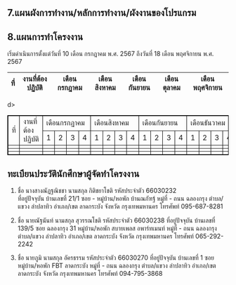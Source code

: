 ## 7.แผนผังการทำงาน/หลักการทำงาน/ผังงานของโปรแกรม

## 8.แผนการทำโครงงาน
เริ่มดำเนินการตั้งแต่วันที่ 10 เดือน กรกฎาคม พ.ศ. 2567 ถึงวันที่ 18 เดือน พฤศจิกายน พ.ศ. 2567

| ที่ | งานที่ต้องปฏิบัติ | เดือนกรกฎาคม | เดือนสิงหาคม | เดือนกันยายน | เดือนตุลาคม | เดือนพฤศจิกายน|
|---|---------------|---------------|-------------|-------------|-------------|--------------|
  

<table border="1" bordercolor="#000000">
  <tr>
    <td rowspan="2">ที่</td>
    <td rowspan="2">งานที่ต้องปฏิบัติ</td>
    <td colspan="4">เดือนกรกฏาคม</td>  
    <td colspan="4">เดือนสิงหาคม</td> 
    <td colspan="4">เดือนกันยายน</td>  
    <td colspan="4">เดือนธันวาคม</td>  
  </tr>
  <tr>
    <td>1</td>
    <td>2</td>
    <td>3</td>
    <td>4</td>
    <td>1</td>
    <td>2</td>
    <td>3</td>
    <td>4</td>
    <td>1</td>
    <td>2</td>
    <td>3</td>
    <td>4</td>
    <td>1</td>
    <td>2</td>
    <td>3</td>
    <td>4</td>
  </tr>
 <tr>
   <td></td>
    <td></td>
    <td></td>
   <td></td>
   <td></td>
    <td></td>
    <td></td>
   <td></td>
   <td></td>
    <td></td>
    <td></td>
   <td></td>
    <td></td>
    <td></td>
   <td></td>d>
   <td></td>
    <td></td>
    <td></td>
 </tr>  
  <tr>
   <td></td>
    <td></td>
    <td></td>
   <td></td>
   <td></td>
    <td></td>
    <td></td>
   <td></td>
   <td></td>
    <td></td>
    <td></td>
    <td></td>
    <td></td>
   <td></td>
   <td></td>
    <td></td>
    <td></td>
    <td></td>
 </tr>  
    <tr>
   <td></td>
    <td></td>
    <td></td>
   <td></td>
   <td></td>
    <td></td>
    <td></td>
   <td></td>
   <td></td>
    <td></td>
    <td></td>
    <td></td>
    <td></td>
   <td></td>
   <td></td>
    <td></td>
    <td></td>
    <td></td>
 </tr>  
</table>

## ทะเบียนประวัตินักศึกษาผู้จัดทำโครงงาน

1. ชื่อ	นางสางณัฏฐณิชชา  นามสกุล กิติชยาโชติ	รหัสประจำตัว 66030232	
ที่อยู่ปัจจุบัน บ้านเลขที่ 21/1	ซอย	- หมู่บ้าน/หอพัก	บ้านณภัฑฐ์
หมู่ที่ -	ถนน ฉลองกรุง	ตำบล/แขวง	ลำปลาทิว
อำเภอ/เขต ลาดกระบัง	จังหวัด กรุงเทพมหานคร	โทรศัพท์	095-687-8281

2. ชื่อ นายณัฐนันท์	 นามสกุล สุวรรณโชติ	รหัสประจำตัว	66030238
ที่อยู่ปัจจุบัน บ้านเลขที่	139/5 ซอย	ฉลองกรุง 31 หมู่บ้าน/หอพัก	สบายเพลส อพาร์ทเมนท์
หมู่ที่ -	ถนน ฉลองกรุง	ตำบล/แขวง	ลำปลาทิว
อำเภอ/เขต ลาดกระบัง	จังหวัด กรุงเทพมหานคร	โทรศัพท์	065-292-2242

3. ชื่อ นายภูมิ 	นามสกุล อัครธรรม	รหัสประจำตัว	66030270
ที่อยู่ปัจจุบัน บ้านเลขที่	1 ซอย	หมู่บ้าน/หอพัก	FBT ลาดกระบัง
หมู่ที่ -	ถนน	ฉลองกรุง ตำบล/แขวง	ลำปลาทิว
อำเภอ/เขต ลาดกระบัง 	จังหวัด กรุงเทพมหานคร	โทรศัพท์	094-795-3868
